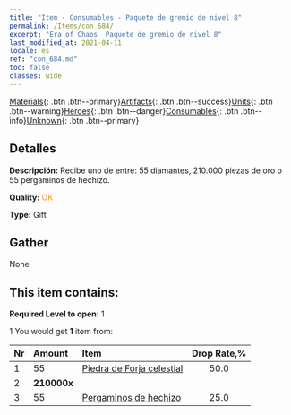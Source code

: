 ```yaml
---
title: "Item - Consumables - Paquete de gremio de nivel 8"
permalink: /Items/con_684/
excerpt: "Era of Chaos  Paquete de gremio de nivel 8"
last_modified_at: 2021-04-11
locale: es
ref: "con_684.md"
toc: false
classes: wide
---
```

 [Materials](/es/Items/){: .btn .btn--primary}[Artifacts](/es/Items/Artifacts/){: .btn .btn--success}[Units](/es/Items/Units/){: .btn .btn--warning}[Heroes](/es/Items/Heroes/){: .btn .btn--danger}[Consumables](/es/Items/Consumables/){: .btn .btn--info}[Unknown](/es/Items/Unknown/){: .btn .btn--primary}

## Detalles
 **Descripción:** Recibe uno de entre: 55 diamantes, 210.000 piezas de oro o 55 pergaminos de hechizo.

 **Quality:** <span style="color: #FF8C00">OK</span>

 **Type:** Gift

## Gather

  None

## This item contains:

 **Required Level to open:** 1

 1 You would get **1** item  from:

  | Nr | Amount |     Item    | Drop Rate,% |
  |:---|:-------|:------------|:---------:|
  | 1 | 55 | [Piedra de Forja celestial](/es/Items/art_188/) | 50.0 | 
  | 2 |  **210000x** | <i class="fas fa-coins"/> |  | 25.0 | 
  | 3 | 55 | [Pergaminos de hechizo](/es/Items/con_694/) | 25.0 | 

